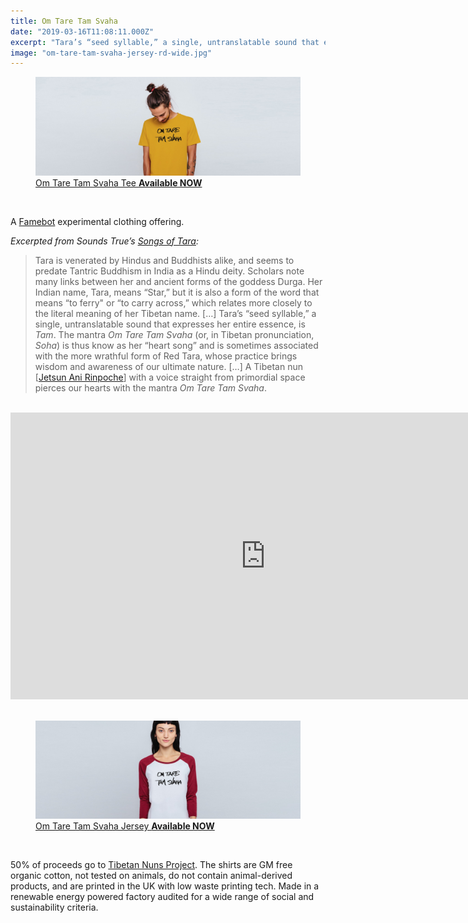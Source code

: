 ```yaml
---
title: Om Tare Tam Svaha
date: "2019-03-16T11:08:11.000Z"
excerpt: "Tara’s “seed syllable,” a single, untranslatable sound that expresses her entire essence, is *Tam*."
image: "om-tare-tam-svaha-jersey-rd-wide.jpg"
---
```


<figure class="mw848">
<a href="https://famebot.teemill.com/product/om-tare-tam-svaha-tee/"><img src="om-tare-tam-svaha-tee-rd-wide.jpg"
alt="Om Tare Tam Svaha Tee on model" /></a><br />
<figcaption><a href="https://famebot.teemill.com/product/om-tare-tam-svaha-tee/">Om Tare Tam Svaha Tee <strong>Available&nbsp;NOW</strong></a></figcaption>
</figure>

<br />

A [Famebot](https://famebot.com/) experimental clothing offering.

*Excerpted from Sounds True’s [Songs of Tara](https://www.soundstrue.com/store/songs-of-tara-2462.html):*

> Tara is venerated by Hindus and Buddhists alike, and seems to predate Tantric Buddhism in India as a Hindu deity. Scholars note many links between her and ancient forms of the goddess Durga. Her Indian name, Tara, means “Star,” but it is also a form of the word that means “to ferry" or “to carry across,” which relates more closely to the literal meaning of her Tibetan name. […] Tara’s “seed syllable,” a single, untranslatable sound that expresses her entire essence, is *Tam*. The mantra *Om Tare Tam Svaha* (or, in Tibetan pronunciation, *Soha*) is thus know as her “heart song” and is sometimes associated with the more wrathful form of Red Tara, whose practice brings wisdom and awareness of our ultimate nature. […] A Tibetan nun [[Jetsun Ani Rinpoche](/jetsun-ani-rinpoche/)] with a voice straight from primordial space pierces our hearts with the mantra *Om Tare Tam&nbsp;Svaha*.

<br />

<div class="iframe-outer-wrapper">

<iframe width="816" height="459" src="https://www.youtube-nocookie.com/embed/FLGkfzh5618?rel=0" frameborder="0" allow="accelerometer; autoplay; encrypted-media; gyroscope; picture-in-picture" allowfullscreen></iframe>

</div>

<br />

<figure class="mw848">
<a href="https://famebot.teemill.com/product/om-tare-tam-svaha-baseball-jersey/"><img src="om-tare-tam-svaha-jersey-rd-wide.jpg"
alt="Om Tare Tam Svaha Jersey on model" /></a><br />
<figcaption><a href="https://famebot.teemill.com/product/om-tare-tam-svaha-baseball-jersey/">Om Tare Tam Svaha Jersey <strong>Available&nbsp;NOW</strong></a></figcaption>
</figure>

<br />

50% of proceeds go to [Tibetan Nuns Project](https://tnp.org). The shirts are GM free organic cotton, not tested on animals, do not contain animal-derived products, and are printed in the UK with low waste printing tech. Made in a renewable energy powered factory audited for a wide range of social and sustainability criteria.
